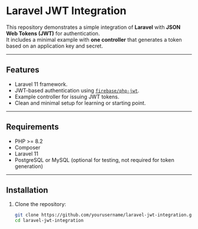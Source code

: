 # Laravel JWT Integration

This repository demonstrates a simple integration of **Laravel** with **JSON Web Tokens (JWT)** for authentication.  
It includes a minimal example with **one controller** that generates a token based on an application key and secret.

---

## Features
- Laravel 11 framework.
- JWT-based authentication using [`firebase/php-jwt`](https://github.com/firebase/php-jwt).
- Example controller for issuing JWT tokens.
- Clean and minimal setup for learning or starting point.

---

## Requirements
- PHP >= 8.2
- Composer
- Laravel 11
- PostgreSQL or MySQL (optional for testing, not required for token generation)

---

## Installation
1. Clone the repository:
   ```bash
   git clone https://github.com/yourusername/laravel-jwt-integration.git
   cd laravel-jwt-integration
